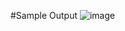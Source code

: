 #Sample Output
![image](https://github.com/user-attachments/assets/a97afe75-1378-40e9-878c-182e1e612337)
